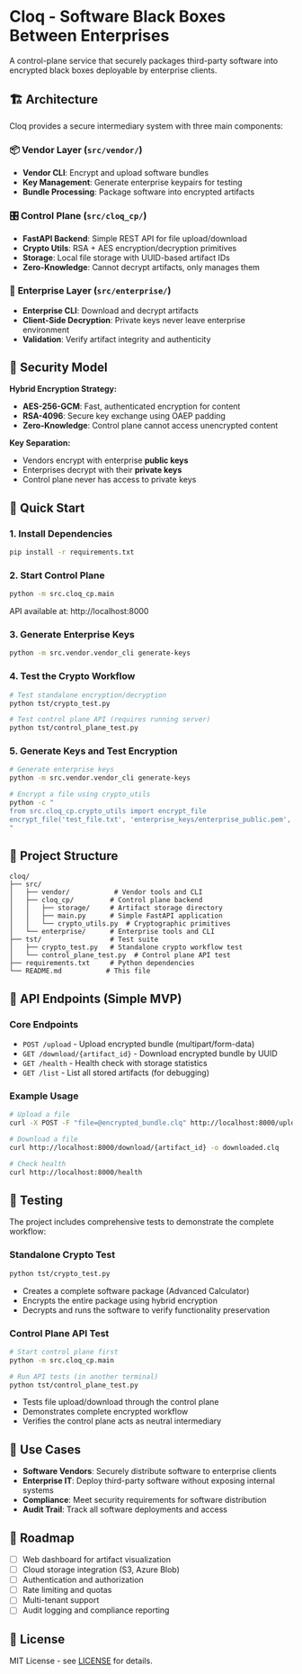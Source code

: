 # Cloq - Software Black Boxes Between Enterprises

A control-plane service that securely packages third-party software into encrypted black boxes deployable by enterprise clients.

## 🏗️ Architecture

Cloq provides a secure intermediary system with three main components:

### 📦 **Vendor Layer** (`src/vendor/`)
- **Vendor CLI**: Encrypt and upload software bundles
- **Key Management**: Generate enterprise keypairs for testing
- **Bundle Processing**: Package software into encrypted artifacts

### 🎛️ **Control Plane** (`src/cloq_cp/`)
- **FastAPI Backend**: Simple REST API for file upload/download
- **Crypto Utils**: RSA + AES encryption/decryption primitives
- **Storage**: Local file storage with UUID-based artifact IDs
- **Zero-Knowledge**: Cannot decrypt artifacts, only manages them

### 🏢 **Enterprise Layer** (`src/enterprise/`)
- **Enterprise CLI**: Download and decrypt artifacts
- **Client-Side Decryption**: Private keys never leave enterprise environment
- **Validation**: Verify artifact integrity and authenticity

## 🔐 Security Model

**Hybrid Encryption Strategy:**
- **AES-256-GCM**: Fast, authenticated encryption for content
- **RSA-4096**: Secure key exchange using OAEP padding
- **Zero-Knowledge**: Control plane cannot access unencrypted content

**Key Separation:**
- Vendors encrypt with enterprise **public keys**
- Enterprises decrypt with their **private keys**
- Control plane never has access to private keys

## 🚀 Quick Start

### 1. Install Dependencies
```bash
pip install -r requirements.txt
```

### 2. Start Control Plane
```bash
python -m src.cloq_cp.main
```
API available at: http://localhost:8000

### 3. Generate Enterprise Keys
```bash
python -m src.vendor.vendor_cli generate-keys
```

### 4. Test the Crypto Workflow
```bash
# Test standalone encryption/decryption
python tst/crypto_test.py

# Test control plane API (requires running server)
python tst/control_plane_test.py
```

### 5. Generate Keys and Test Encryption
```bash
# Generate enterprise keys
python -m src.vendor.vendor_cli generate-keys

# Encrypt a file using crypto_utils
python -c "
from src.cloq_cp.crypto_utils import encrypt_file
encrypt_file('test_file.txt', 'enterprise_keys/enterprise_public.pem', 'encrypted.clq')
"
```

## 📁 Project Structure

```
cloq/
├── src/
│   ├── vendor/           # Vendor tools and CLI
│   ├── cloq_cp/         # Control plane backend
│   │   ├── storage/     # Artifact storage directory
│   │   ├── main.py      # Simple FastAPI application
│   │   └── crypto_utils.py  # Cryptographic primitives
│   └── enterprise/      # Enterprise tools and CLI
├── tst/                 # Test suite
│   ├── crypto_test.py   # Standalone crypto workflow test
│   └── control_plane_test.py  # Control plane API test
├── requirements.txt     # Python dependencies
└── README.md           # This file
```

## 🔧 API Endpoints (Simple MVP)

### Core Endpoints
- `POST /upload` - Upload encrypted bundle (multipart/form-data)
- `GET /download/{artifact_id}` - Download encrypted bundle by UUID
- `GET /health` - Health check with storage statistics
- `GET /list` - List all stored artifacts (for debugging)

### Example Usage
```bash
# Upload a file
curl -X POST -F "file=@encrypted_bundle.clq" http://localhost:8000/upload

# Download a file
curl http://localhost:8000/download/{artifact_id} -o downloaded.clq

# Check health
curl http://localhost:8000/health
```

## 🧪 Testing

The project includes comprehensive tests to demonstrate the complete workflow:

### Standalone Crypto Test
```bash
python tst/crypto_test.py
```
- Creates a complete software package (Advanced Calculator)
- Encrypts the entire package using hybrid encryption
- Decrypts and runs the software to verify functionality preservation

### Control Plane API Test
```bash
# Start control plane first
python -m src.cloq_cp.main

# Run API tests (in another terminal)
python tst/control_plane_test.py
```
- Tests file upload/download through the control plane
- Demonstrates complete encrypted workflow
- Verifies the control plane acts as neutral intermediary

## 🎯 Use Cases

- **Software Vendors**: Securely distribute software to enterprise clients
- **Enterprise IT**: Deploy third-party software without exposing internal systems
- **Compliance**: Meet security requirements for software distribution
- **Audit Trail**: Track all software deployments and access

## 🔮 Roadmap

- [ ] Web dashboard for artifact visualization
- [ ] Cloud storage integration (S3, Azure Blob)
- [ ] Authentication and authorization
- [ ] Rate limiting and quotas
- [ ] Multi-tenant support
- [ ] Audit logging and compliance reporting

## 📄 License

MIT License - see [LICENSE](LICENSE) for details.
